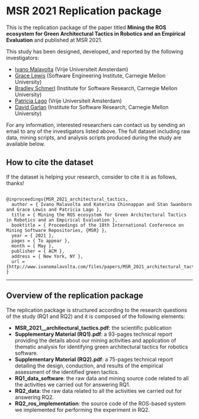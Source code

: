 # MSR 2021 Replication package

This is the replication package of the paper titled **Mining the ROS ecosystem for Green Architectural Tactics in Robotics and an Empirical Evaluation** and published at MSR 2021.

This study has been designed, developed, and reported by the following investigators:

- [Ivano Malavolta](https://www.ivanomalavolta.com) (Vrije Universiteit Amsterdam)
- [Grace Lewis](https://resources.sei.cmu.edu/library/author.cfm?authorID=4347) (Software Engineering Institute, Carnegie Mellon University)
- [Bradley Schmerl](http://www.cs.cmu.edu/~schmerl/) (Institute for Software Research, Carnegie Mellon University)
- [Patricia Lago](https://www.cs.vu.nl/~patricia/Patricia_Lago/Home.html) (Vrije Universiteit Amsterdam)
- [David Garlan](https://www.cs.cmu.edu/~garlan/) (Institute for Software Research, Carnegie Mellon University)

For any information, interested researchers can contact us by sending an email to any of the investigators listed above.
The full dataset including raw data, mining scripts, and analysis scripts produced during the study are available below.

## How to cite the dataset
If the dataset is helping your research, consider to cite it is as follows, thanks!

```

@inproceedings{MSR_2021_architectural_tactics,
  author = { Ivano Malavolta and Katerina Chinnappan and Stan Swanborn and Grace Lewis and Patricia Lago },
  title = { Mining the ROS ecosystem for Green Architectural Tactics in Robotics and an Empirical Evaluation },
  booktitle = { Proceedings of the 18th International Conference on Mining Software Repositories, {MSR} },
  year = { 2021 },
  pages = { To appear },
  month = { May },
  publisher = { ACM },
  address = { New York, NY },
  url = {http://www.ivanomalavolta.com/files/papers/MSR_2021_architectural_tactics.pdf}
}

```

---
## Overview of the replication package

The replication package is structured according to the research questions of the study (RQ1 and RQ2) and it is composed of the following elements:

- **MSR_2021__architectural_tactics.pdf**: the scientific publication
- **Supplementary Material (RQ1).pdf**: a 93-pages technical report providing the details about our mining activities and application of thematic analysis for identifying green architectural tactics for robotics software.
- **Supplementary Material (RQ2).pdf**: a 75-pages technical report detailing the design, conduction, and results of the empirical assessment of the identified green tactics.
- **RQ1_data_software**: the raw data and mining source code related to all the activities we carried out for answering RQ1.
- **RQ2_data**: the raw data related to all the activities we carried out for answering RQ2.
- **RQ2_ros_implementation**: the source code of the ROS-based system we implemented for performing the experiment in RQ2.